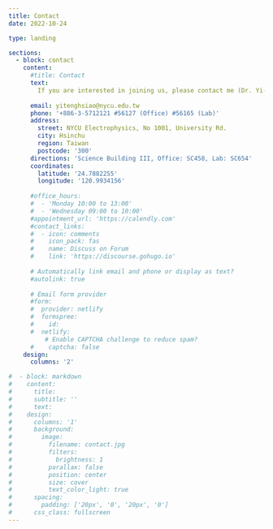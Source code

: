 ```yaml
---
title: Contact
date: 2022-10-24

type: landing

sections:
  - block: contact
    content:
      #title: Contact
      text: 
        If you are interested in joining us, please contact me (Dr. Yi-Teng Hsiao).
      
      email: yitenghsiao@nycu.edu.tw
      phone: '+886-3-5712121 #56127 (Office) #56165 (Lab)'
      address:
        street: NYCU Electrophysics, No 1001, University Rd.
        city: Hsinchu
        region: Taiwan
        postcode: '300'
      directions: 'Science Building III, Office: SC458, Lab: SC654'
      coordinates:
        latitude: '24.7882255'
        longitude: '120.9934156'
      
      #office_hours:
      #  - 'Monday 10:00 to 13:00'
      #  - 'Wednesday 09:00 to 10:00'
      #appointment_url: 'https://calendly.com'
      #contact_links:
      #  - icon: comments
      #    icon_pack: fas
      #    name: Discuss on Forum
      #    link: 'https://discourse.gohugo.io'
    
      # Automatically link email and phone or display as text?
      #autolink: true
    
      # Email form provider
      #form:
      #  provider: netlify
      #  formspree:
      #    id:
      #  netlify:
          # Enable CAPTCHA challenge to reduce spam?
      #    captcha: false
    design:
      columns: '2'

#  - block: markdown
#    content:
#      title:
#      subtitle: ''
#      text:
#    design:
#      columns: '1'
#      background:
#        image: 
#          filename: contact.jpg
#          filters:
#            brightness: 1
#          parallax: false
#          position: center
#          size: cover
#          text_color_light: true
#      spacing:
#        padding: ['20px', '0', '20px', '0']
#      css_class: fullscreen
---
```

